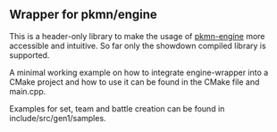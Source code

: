 
## Wrapper for pkmn/engine

This is a header-only library to make the usage of [pkmn-engine](https://github.com/pkmn/engine) more accessible and intuitive. So far only the showdown compiled library is supported.

A minimal working example on how to integrate engine-wrapper into a CMake project and how to use it can be found in the CMake file and main.cpp.

Examples for set, team and battle creation can be found in include/src/gen1/samples.